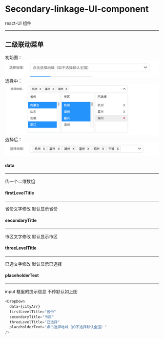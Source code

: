 # Secondary-linkage-UI-component

react-UI 组件

---

## 二级联动菜单

初始图：  
<img src='./1.png'>
选择中：  
<img src='./2.png'>
选择后：  
<img src='./3.png'>

#### data

---

传一个二维数组

#### firstLevelTitle

---

省份文字修改 默认显示省份

#### secondaryTitle

---

市区文字修改 默认显示市区

#### threeLevelTitle

---

已选文字修改 默认显示已选择

#### placeholderText

---

input 框里的提示信息 不传默认如上图

```js
<DropDown
  data={cityArr}
  firstLevelTitle="省份"
  secondaryTitle="市区"
  threeLevelTitle="已选择"
  placeholderText="点击选择地域（如不选择默认全国）"
/>
```
